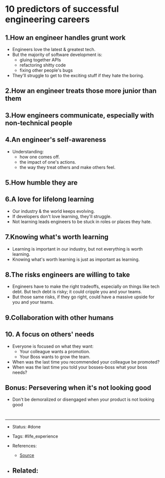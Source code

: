 # 10 predictors of successful engineering careers
## 1.How an engineer handles grunt work
- Engineers love the latest & greatest tech.
- But the majority of software development is:
	- gluing together APIs
	- refactoring shitty code
	- fixing other people's bugs
- They'll struggle to get to the exciting stuff if they hate the boring.

## 2.How an engineer treats those more junior than them

## 3.How engineers communicate, especially with non-technical people

## 4.An engineer's self-awareness
- Understanding:
	- how one comes off.
	- the impact of one's actions. 
	- the way they treat others and make others feel. 

## 5.How humble they are


## 6.A love for lifelong learning
- Our industry & the world keeps evolving.
- If developers don't love learning, they'll struggle.
- Not learning leads engineers to be stuck in roles or places they hate.

## 7.Knowing what's worth learning
- Learning is important in our industry, but not everything is worth learning.
- Knowing what's worth learning is just as important as learning.


## 8.The risks engineers are willing to take
- Engineers have to make the right tradeoffs, especially on things like tech debt. But tech debt is risky; it could cripple you and your teams.
- But those same risks, if they go right, could have a massive upside for you and your teams.

## 9.Collaboration with other humans

## 10. A focus on others' needs
- Everyone is focused on what they want:
	- Your colleague wants a promotion. 
	- Your Boss wants to grow the team.
- When was the last time you recommended your colleague be promoted?
- When was the last time you told your bosses-boss what your boss needs?

## Bonus: Persevering when it's not looking good
- Don't be demoralized or disengaged when your product is not looking good






# 

---
- Status: #done

- Tags: #life_experience 

- References:
	- [Source](https://twitter.com/LBacaj/status/1514694596965638147)

- Related:
	- 
